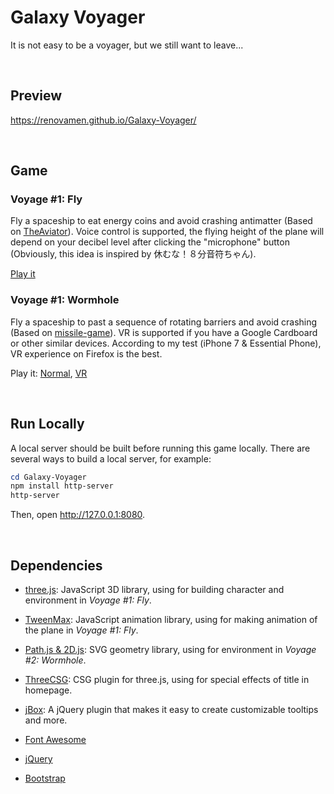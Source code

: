 # Galaxy Voyager

It is not easy to be a voyager, but we still want to leave...

&nbsp;

## Preview

https://renovamen.github.io/Galaxy-Voyager/

&nbsp;

## Game

### Voyage #1: Fly

Fly a spaceship to eat energy coins and avoid crashing antimatter (Based on [TheAviator](https://github.com/yakudoo/TheAviator)). Voice control is supported, the flying height of the plane will depend on your decibel level after clicking the "microphone" button (Obviously, this idea is inspired by 休むな！８分音符ちゃん).

[Play it](https://renovamen.github.io/Galaxy-Voyager/views/level1.html)



### Voyage #1: Wormhole

Fly a spaceship to past a sequence of rotating barriers and avoid crashing (Based on [missile-game](https://github.com/bwhmather/missile-game)). VR is supported if you have a Google Cardboard or other similar devices. According to my test (iPhone 7 & Essential Phone), VR experience on Firefox is the best.

Play it: [Normal](https://renovamen.github.io/Galaxy-Voyager/views/level2.html), [VR](https://renovamen.github.io/Galaxy-Voyager/views/level2-vr.html)

&nbsp;

## Run Locally

A local server should be built before running this game locally. There are several ways to build a local server, for example:

```powershell
cd Galaxy-Voyager
npm install http-server
http-server
```

Then, open  http://127.0.0.1:8080.

&nbsp;

## Dependencies

- [three.js](https://github.com/mrdoob/three.js/): JavaScript 3D library, using for building character and environment in *Voyage #1: Fly*.
- [TweenMax](https://www.tweenmax.com.cn/): JavaScript animation library, using for making animation of the plane in *Voyage #1: Fly*.

- [Path.js & 2D.js](http://www.kevlindev.com/gui/shapes/path/index.htm): SVG geometry library, using for environment in *Voyage #2: Wormhole*.

- [ThreeCSG](https://github.com/chandlerprall/ThreeCSG): CSG plugin for three.js, using for special effects of title in homepage.
- [jBox](https://github.com/StephanWagner/jBox): A jQuery plugin that makes it easy to create customizable tooltips and more.

- [Font Awesome](https://github.com/FortAwesome/Font-Awesome)
- [jQuery](https://github.com/jquery/jquery)

- [Bootstrap](https://github.com/twbs/bootstrap)